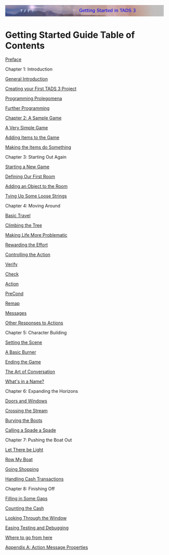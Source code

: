 [![](topbar.jpg)](index.html)

# Getting Started Guide Table of Contents

[Preface](newchapterwithtext.htm)

Chapter 1: Introduction

[General Introduction](generalintroduction.htm)

[Creating your First TADS 3 Project](creatingyourfirsttads3project.htm)

[Programming Prolegomena](programmingprolegomena.htm)

[Further Programming](furtherprogramming.htm)

[Chapter 2: A Sample Game](chapter2.htm)

[A Very Simple Game](averysimplegame.htm)

[Adding Items to the Game](addingitemstothegame.htm)

[Making the Items do Something](makingtheitemsdosomething.htm)

Chapter 3: Starting Out Again

[Starting a New Game](startinganewgame.htm)

[Defining Our First Room](definingourfirstroom.htm)

[Adding an Object to the Room](addinganobjecttotheroom.htm)

[Tying Up Some Loose Strings](tyingupsomeloosestrings.htm)

Chapter 4: Moving Around

[Basic Travel](basictravel.htm)

[Climbing the Tree](climbingthetree.htm)

[Making Life More Problematic](makinglifemoreproblematic.htm)

[Rewarding the Effort](rewardingtheeffort.htm)

[Controlling the Action](controllingtheaction.htm)

[Verify](verify.htm)

[Check](check.htm)

[Action](action.htm)

[PreCond](precond.htm)

[Remap](remap.htm)

[Messages](messages.htm)

[Other Responses to Actions](otherresponsestoactions.htm)

Chapter 5: Character Building

[Setting the Scene](settingthescene.htm)

[A Basic Burner](abasicburner.htm)

[Ending the Game](endingthegame.htm)

[The Art of Conversation](theartofconversation.htm)

[What's in a Name?](whatsinaname.htm)

Chapter 6: Expanding the Horizons

[Doors and Windows](doorsandwindows.htm)

[Crossing the Stream](crossingthestream.htm)

[Burying the Boots](buryingtheboots.htm)

[Calling a Spade a Spade](callingaspadeaspade.htm)

Chapter 7: Pushing the Boat Out

[Let There be Light](lettherebelight.htm)

[Row My Boat](rowmyboat.htm)

[Going Shopping](goingshopping.htm)

[Handling Cash Transactions](handlingcashtransactions.htm)

Chapter 8: Finishing Off

[Filling in Some Gaps](fillinginsomegaps.htm)

[Counting the Cash](countingthecash.htm)

[Looking Through the Window](lookingthroughthewindow.htm)

[Easing Testing and Debugging](easingtestinganddebugging.htm)

[Where to go from here](wheretogofromhere.htm)

[Appendix A: Action Message
Properties](appendixa-actionmessagepropert.htm)
